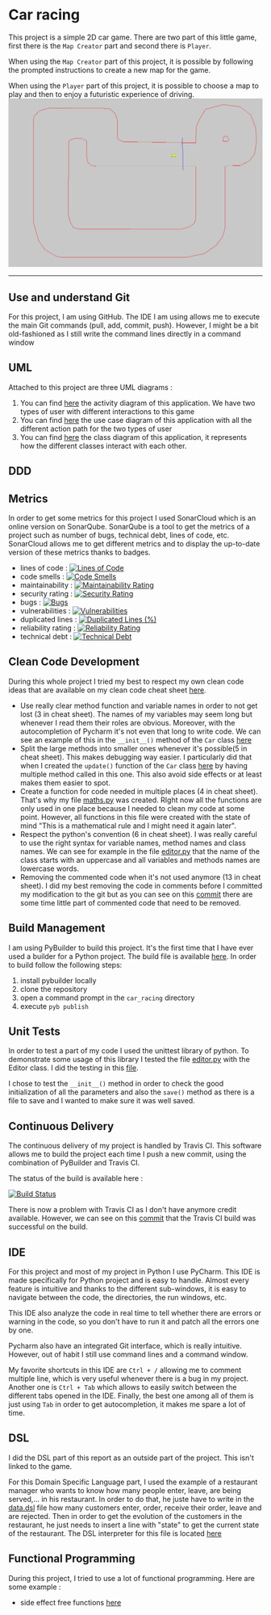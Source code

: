 # Car racing

This project is a simple 2D car game. There are two part of this little game, first there is the `Map Creator` part and second there is `Player`. 

When using the `Map Creator` part of this project, it is possible by following the prompted instructions to create a new map for the game.

When using the `Player` part of this project, it is possible to choose a map to play and then to enjoy a futuristic experience of driving.
![game_image](deliverables/game.png)

---
## Use and understand Git

For this project, I am using GitHub. The IDE I am using allows me to execute the main Git commands (pull, add, commit, push). 
However, I might be a bit old-fashioned as I still write the command lines directly in a command window

## UML

Attached to this project are three UML diagrams : 
1. You can find [here](https://github.com//Metreeler/car_racing/blob/main/deliverables/Activity_diagram.png) the activity diagram of this application. We have two types of user with different interactions to this game
2. You can find [here](https://github.com//Metreeler/car_racing/blob/main/deliverables/Use_case_diagram.png) the use case diagram of this application with all the different action path for the two types of user
3. You can find [here](https://github.com//Metreeler/car_racing/blob/main/deliverables/Uml_class_diagram.png) the class diagram of this application, it represents how the different classes interact with each other.

## DDD

## Metrics

In order to get some metrics for this project I used SonarCloud which is an online version on SonarQube. SonarQube is a tool to get the metrics of a project such as number of bugs, technical debt, lines of code, etc. SonarCloud allows me to get different metrics and to display the up-to-date version of these metrics thanks to badges.

- lines of code : [![Lines of Code](https://sonarcloud.io/api/project_badges/measure?project=Metreeler_car_racing&metric=ncloc)](https://sonarcloud.io/summary/new_code?id=Metreeler_car_racing)
- code smells : [![Code Smells](https://sonarcloud.io/api/project_badges/measure?project=Metreeler_car_racing&metric=code_smells)](https://sonarcloud.io/summary/new_code?id=Metreeler_car_racing)
- maintainability : [![Maintainability Rating](https://sonarcloud.io/api/project_badges/measure?project=Metreeler_car_racing&metric=sqale_rating)](https://sonarcloud.io/summary/new_code?id=Metreeler_car_racing)
- security rating : [![Security Rating](https://sonarcloud.io/api/project_badges/measure?project=Metreeler_car_racing&metric=security_rating)](https://sonarcloud.io/summary/new_code?id=Metreeler_car_racing)
- bugs : [![Bugs](https://sonarcloud.io/api/project_badges/measure?project=Metreeler_car_racing&metric=bugs)](https://sonarcloud.io/summary/new_code?id=Metreeler_car_racing)
- vulnerabilities : [![Vulnerabilities](https://sonarcloud.io/api/project_badges/measure?project=Metreeler_car_racing&metric=vulnerabilities)](https://sonarcloud.io/summary/new_code?id=Metreeler_car_racing)
- duplicated lines : [![Duplicated Lines (%)](https://sonarcloud.io/api/project_badges/measure?project=Metreeler_car_racing&metric=duplicated_lines_density)](https://sonarcloud.io/summary/new_code?id=Metreeler_car_racing)
- reliability rating : [![Reliability Rating](https://sonarcloud.io/api/project_badges/measure?project=Metreeler_car_racing&metric=reliability_rating)](https://sonarcloud.io/summary/new_code?id=Metreeler_car_racing)
- technical debt : [![Technical Debt](https://sonarcloud.io/api/project_badges/measure?project=Metreeler_car_racing&metric=sqale_index)](https://sonarcloud.io/summary/new_code?id=Metreeler_car_racing)

## Clean Code Development

During this whole project I tried my best to respect my own clean code ideas that are available on my clean code cheat sheet [here](https://github.com/Metreeler/car_racing/blob/main/deliverables/cheat_sheet_for_clean_code_development.md).
- Use really clear method function and variable names in order to not get lost (3 in cheat sheet). The names of my variables may seem long but whenever I read them their roles are obvious. Moreover, with the autocompletion of Pycharm it's not even that long to write code. We can see an example of this in the `__init__()` method of the `Car` class [here](https://github.com/Metreeler/car_racing/blob/905af2d7aff6a66d5bb8ae64d44854ce267ec2e8/src/main/python/car.py#L6)
- Split the large methods into smaller ones whenever it's possible(5 in cheat sheet). This makes debugging way easier. I particularly did that when I created the `update()` function of the `Car` class [here](https://github.com/Metreeler/car_racing/blob/905af2d7aff6a66d5bb8ae64d44854ce267ec2e8/src/main/python/car.py#L56) by having multiple method called in this one. This also avoid side effects or at least makes them easier to spot.
- Create a function for code needed in multiple places (4 in cheat sheet). That's why my file [maths.py](https://github.com/Metreeler/car_racing/blob/main/src/main/python/maths.py) was created. RIght now all the functions are only used in one place because I needed to clean my code at some point. However, all functions in this file were created with the state of mind "This is a mathematical rule and I might need it again later".
- Respect the python's convention (6 in cheat sheet). I was really careful to use the right syntax for variable names, method names and class names. We can see for example in the file [editor.py](https://github.com/Metreeler/car_racing/blob/main/src/main/python/editor.py) that the name of the class starts with an uppercase and all variables and methods names are lowercase words.
- Removing the commented code when it's not used anymore (13 in cheat sheet). I did my best removing the code in comments before I committed my modification to the git but as you can see on this [commit](https://github.com/Metreeler/car_racing/commit/5d48be47a4fd0ce434dccd0573914f3b872c04d8#diff-f4f566c3202c07390491ea3a20bb2f8d88c304ff54138af7d63e91d33741fb8d) there are some time little part of commented code that need to be removed.

## Build Management

I am using PyBuilder to build this project. It's the first time that I have ever used a builder for a Python project.
The build file is available [here](https://github.com/Metreeler/car_racing/blob/main/build.py).
In order to build follow the following steps:
1. install pybuilder locally
2. clone the repository
3. open a command prompt in the `car_racing` directory
4. execute `pyb publish`

## Unit Tests

In order to test a part of my code I used the unittest library of python. To demonstrate some usage of this library I tested the file [editor.py](https://github.com/Metreeler/car_racing/blob/main/src/main/python/editor.py) with the Editor class. I did the testing in this [file](https://github.com/Metreeler/car_racing/blob/main/src/unittest/python/editor_tests.py).

I chose to test the `__init__()` method in order to check the good initialization of all the parameters and also the `save()` method as there is a file to save and I wanted to make sure it was well saved.

## Continuous Delivery

The continuous delivery of my project is handled by Travis CI. 
This software allows me to build the project each time I push a new commit, using the combination of PyBuilder and Travis CI.

The status of the build is available here :

[![Build Status](https://app.travis-ci.com/Metreeler/car_racing.svg?branch=main)](https://app.travis-ci.com/Metreeler/car_racing)

There is now a problem with Travis CI as I don't have anymore credit available. However, we can see on this [commit](https://github.com/Metreeler/car_racing/commit/2160191bc8b6c137fc5b412a916d00dcdae88875) that the Travis CI build was successful on the build.

## IDE

For this project and most of my project in Python I use PyCharm. This IDE is made specifically for Python project and is easy to handle. Almost every feature is intuitive and thanks to the different sub-windows, it is easy to navigate between the code, the directories, the run windows, etc.

This IDE also analyze the code in real time to tell whether there are errors or warning in the code, so you don't have to run it and patch all the errors one by one.

Pycharm also have an integrated Git interface, which is really intuitive. However, out of habit I still use command lines and a command window.

My favorite shortcuts in this IDE are `Ctrl + /` allowing me to comment multiple line, which is very useful whenever there is a bug in my project. Another one is `Ctrl + Tab` which allows to easily switch between the different tabs opened in the IDE. Finally, the best one among all of them is just using `Tab` in order to get autocompletion, it makes me spare a lot of time.

## DSL

I did the DSL part of this report as an outside part of the project. This isn't linked to the game.

For this Domain Specific Language part, I used the example of a restaurant manager who wants to know how many people enter, leave, are being served,... in his restaurant. 
In order to do that, he juste have to write in the [data.dsl](https://github.com//Metreeler/car_racing/blob/main/deliverables/DSL/data.dsl) file how many customers enter, order, receive their order, leave and are rejected.
Then in order to get the evolution of the customers in the restaurant, he just needs to insert a line with "state" to get the current state of the restaurant.
The DSL interpreter for this file is located [here](https://github.com//Metreeler/car_racing/blob/main/deliverables/DSL/dsl_reader.py)

## Functional Programming

During this project, I tried to use a lot of functional programming. 
Here are some example : 
- side effect free functions [here](https://github.com/Metreeler/car_racing/blob/deaae5e6a54e0ab4ad4c7f45abb999c06d5a13f6/src/main/python/maths.py#L9)

